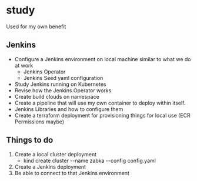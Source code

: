 # study
Used for my own benefit

## Jenkins

- Configure a Jenkins environment on local machine similar to what we do at work
    - Jenkins Operator
    - Jenkins Seed yaml configuration
- Study Jenkins running on Kubernetes
- Revise how the Jenkins Operator works
- Create build clouds on namespace
- Create a pipeline that will use my own container to deploy within itself.
- Jenkins Libraries and how to configure them
- Create a terraform deployment for provisioning things for local use (ECR Permissions maybe)

## Things to do

1. Create a local cluster deployment
    * kind create cluster --name zabka --config config.yaml
2. Create a Jenkins deployment
3. Be able to connect to that Jenkins environment